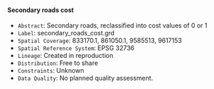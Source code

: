 #### Secondary roads cost

- `Abstract`: Secondary roads, reclassified into cost values of 0 or 1
- `Label`: secondary_roads_cost.grd
- `Spatial Coverage`: 833170.1, 861050.1, 9585513, 9617153 
- `Spatial Reference System`: EPSG 32736
- `Lineage`: Created in reproduction 
- `Distribution`: Free to share
- `Constraints`: Unknown
- `Data Quality`: No planned quality assessment.
